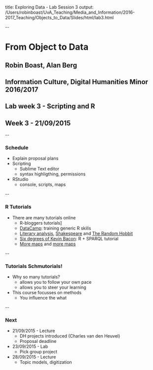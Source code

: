 title: Exploring Data - Lab Session 3
output:  /Users/robinboast/UvA_Teaching/Media_and_Information/2016-2017_Teaching/Objects_to_Data/Slides/html/lab3.html

--

# From Object to Data
## Robin Boast, Alan Berg
## Information Culture, Digital Humanities Minor 2016/2017
## Lab week 3 - Scripting and R
## Week 3 - 21/09/2015

--

### Schedule

+ Explain proposal plans
+ Scripting
	+ Sublime Text editor
	+ syntax highligthing, permissions
+ RStudio
	+ console, scripts, maps

--

### R Tutorials

+ There are many tutorials online
	+ R-bloggers tutorials]
	+ [DataCamp](https://www.datacamp.com/): training generic R skills
	+ [Literary analysis](http://www.chlt.org/StatisticalMethods/index.html), [Shakespeare](http://www.r-bloggers.com/text-mining-the-complete-works-of-william-shakespeare/) and [The Random Hobbit](http://www.r-bloggers.com/randomized-hobbit/)
	+ [Six degrees of Kevin Bacon](http://linkedscience.org/tools/sparql-package-for-r/sparql-package-for-r-gephi-movie-star-graph-visualization-tutorial/): R + SPARQL tutorial
	+ [More maps](http://www.molecularecologist.com/2012/09/making-maps-with-r/) and [more maps](http://www.milanor.net/blog/?p=534)

--

### Tutorials Schmutorials!

+ Why so many tutorials?
	+ allows you to follow your own pace
	+ allows you to steer your learning
+ This course focusses on methods
	+ You influence the what

--

### Next

+ 21/09/2015 - Lecture
	+ DH projects introduced (Charles van den Heuvel)
	+ Proposal deadline
+ 23/09/2015 - Lab
	+ Pick group project
+ 28/09/2015 - Lecture
	+ Topic models, digitization

